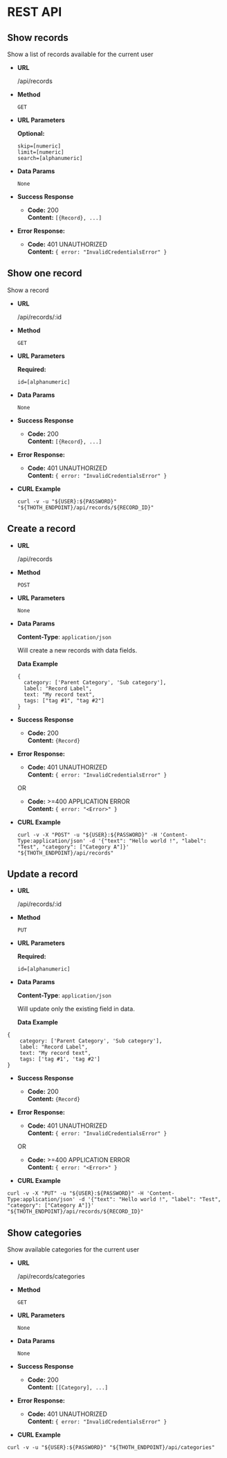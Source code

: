 # REST API

## Show records

Show a list of records available for the current user

- **URL**
  
  /api/records

- **Method**

  `GET`

- **URL Parameters**

  **Optional:**

  `skip=[numeric]` <br />
  `limit=[numeric]` <br />
  `search=[alphanumeric]`

- **Data Params**

  `None`

- **Success Response**

  - **Code:** 200 <br />
    **Content:** `[{Record}, ...]`

- **Error Response:**

  - **Code:** 401 UNAUTHORIZED <br />
    **Content:** `{ error: "InvalidCredentialsError" }`

## Show one record

Show a record

- **URL**
  
  /api/records/:id

- **Method**

  `GET`

- **URL Parameters**

  **Required:**

  `id=[alphanumeric]`

- **Data Params**

  `None`

- **Success Response**

  - **Code:** 200 <br />
    **Content:** `[{Record}, ...]`

- **Error Response:**

  - **Code:** 401 UNAUTHORIZED <br />
    **Content:** `{ error: "InvalidCredentialsError" }`

- **CURL Example**
  ```
  curl -v -u "${USER}:${PASSWORD}" "${THOTH_ENDPOINT}/api/records/${RECORD_ID}"
  ```

## Create a record

- **URL**
  
  /api/records
	
- **Method**

  `POST`

- **URL Parameters**

  `None`

- **Data Params**

  **Content-Type**: `application/json`
  
  Will create a new records with data fields.
  
	**Data Example**

  ```
  {
    category: ['Parent Category', 'Sub category'],
    label: "Record Label",
    text: "My record text",
    tags: ["tag #1", "tag #2"]
  }
  ```

- **Success Response**

  - **Code:** 200 <br />
    **Content:** `{Record}`

- **Error Response:**

  - **Code:** 401 UNAUTHORIZED <br />
    **Content:** `{ error: "InvalidCredentialsError" }`

  OR

  - **Code:** >=400 APPLICATION ERROR <br />
    **Content:** `{ error: "<Error>" }`

- **CURL Example**

  ```
  curl -v -X "POST" -u "${USER}:${PASSWORD}" -H 'Content-Type:application/json' -d '{"text": "Hello world !", "label": "Test", "category": ["Category A"]}' "${THOTH_ENDPOINT}/api/records"
  ```

## Update a record

- **URL**
  
  /api/records/:id

- **Method**

  `PUT`

- **URL Parameters**

  **Required:**

  `id=[alphanumeric]`

- **Data Params**

  **Content-Type**: `application/json`
  
  Will update only the existing field in data.
  
  **Data Example**
```
{
	category: ['Parent Category', 'Sub category'],
	label: "Record Label",
	text: "My record text",
    tags: ['tag #1', 'tag #2']
}
```

- **Success Response**

  - **Code:** 200 <br />
    **Content:** `{Record}`

- **Error Response:**

  - **Code:** 401 UNAUTHORIZED <br />
    **Content:** `{ error: "InvalidCredentialsError" }`

  OR

  - **Code:** >=400 APPLICATION ERROR <br />
    **Content:** `{ error: "<Error>" }`

- **CURL Example**
```
curl -v -X "PUT" -u "${USER}:${PASSWORD}" -H 'Content-Type:application/json' -d '{"text": "Hello world !", "label": "Test", "category": ["Category A"]}' "${THOTH_ENDPOINT}/api/records/${RECORD_ID}"
```

## Show categories

Show available categories for the current user

- **URL**

  /api/records/categories

- **Method**

  `GET`

- **URL Parameters**

  `None`

- **Data Params**

  `None`

- **Success Response**

  - **Code:** 200 <br />
    **Content:** `[[Category], ...]`

- **Error Response:**

  - **Code:** 401 UNAUTHORIZED <br />
    **Content:** `{ error: "InvalidCredentialsError" }`

- **CURL Example**
```
curl -v -u "${USER}:${PASSWORD}" "${THOTH_ENDPOINT}/api/categories"
```